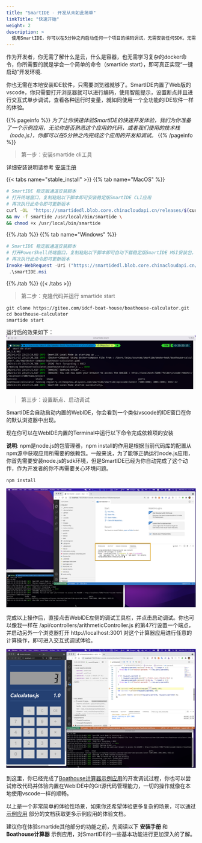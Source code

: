 ```yaml
---
title: "SmartIDE - 开发从未如此简单"
linkTitle: "快速开始"
weight: 2
description: >
  使用SmartIDE，你可以在5分钟之内启动任何一个项目的编码调试，无需安装任何SDK，无需配置任何工具。
---
```


作为开发者，你无需了解什么是云，什么是容器，也无需学习复杂的docker命令，你所需要的就是学会一个简单的命令（smartide start），即可真正实现“一键启动”开发环境.

你也无需在本地安装IDE软件，只需要浏览器就够了。SmartIDE内置了Web版的vscode，你只需要打开浏览器就可以进行编码，使用智能提示，设置断点并且进行交互式单步调试，查看各种运行时变量，就如同使用一个全功能的IDE软件一样的体验。

{{% pageinfo %}}
*为了让你快速体验SmartIDE的快速开发体验，我们为你准备了一个示例应用，无论你是否熟悉这个应用的代码，或者我们使用的技术栈（node.js），你都可以在5分钟之内完成这个应用的开发和调试。*
{{% /pageinfo %}}

> 第一步：安装smartide cli工具

详细安装说明请参考 [安装手册](/zh/docs/quickstart/install/)

{{< tabs name="stable_install" >}}
{{% tab name="MacOS" %}}
```bash
# SmartIDE 稳定版通道安装脚本
# 打开终端窗口，复制粘贴以下脚本即可安装稳定版SmartIDE CLI应用
# 再次执行此命令即可更新版本
curl -OL  "https://smartidedl.blob.core.chinacloudapi.cn/releases/$(curl -L -s https://smartidedl.blob.core.chinacloudapi.cn/releases/stable.txt)/smartide" \
&& mv -f smartide /usr/local/bin/smartide \
&& chmod +x /usr/local/bin/smartide
```
{{% /tab %}}
{{% tab name="Windows" %}}
```powershell
# SmartIDE 稳定版通道安装脚本
# 打开PowerShell终端窗口，复制粘贴以下脚本即可自动下载稳定版SmartIDE MSI安装包，并启动安装程序
# 再次执行此命令即可更新版本
Invoke-WebRequest -Uri ("https://smartidedl.blob.core.chinacloudapi.cn/releases/"+(Invoke-RestMethod https://smartidedl.blob.core.chinacloudapi.cn/releases/stable.txt)+"/SetupSmartIDE.msi")  -OutFile "smartide.msi"
 .\smartIDE.msi
```
{{% /tab %}}
{{< /tabs >}}

> 第二步：克隆代码并运行 smartide start

```shell
git clone https://gitee.com/idcf-boat-house/boathouse-calculator.git
cd boathouse-calculator
smartide start
```
运行后的效果如下：
![smartide start](smartide-start.png)

> 第三步：设置断点、启动调试

SmartIDE会自动启动内置的WebIDE，你会看到一个类似vscode的IDE窗口在你的默认浏览器中出现。

现在你可以在WebIDE内置的Terminal中运行以下命令完成依赖项的安装

**说明**: npm是node.js的包管理器，npm install的作用是根据当前代码库的配置从npm源中获取应用所需要的依赖包。一般来说，为了能够正确运行node.js应用，你首先需要安装node.js的sdk环境，但是SmartIDE已经为你自动完成了这个动作，作为开发者的你不再需要关心环境问题。

```shell
npm install
```
![npm install](npm-install.png)

完成以上操作后，直接点击WebIDE左侧的调试工具栏，并点击启动调试。你也可以像我一样在 /api/controllers/arithmeticController.js 的第47行设置一个端点，并启动另外一个浏览器打开 http://localhost:3001 对这个计算器应用进行任意的计算操作，即可进入交互式调试体验。

![smartide debugging](smartide-debugging.png)

到这里，你已经完成了[Boathouse计算器示例应用](/zh/docs/quickstart/sample-calculator/)的开发调试过程，你也可以尝试修改代码并体验内置在WebIDE中的Git源代码管理能力，一切的操作就像在本地使用vscode一样的顺畅。

以上是一个非常简单的体验性场景，如果你还希望体验更多复杂的场景，可以通过 [示例应用](zh/docs/examples/) 部分的文档获取更多示例应用的体验文档。

建议你在体验smartide其他部分的功能之前，先阅读以下 **安装手册** 和 **Boathouse计算器** 示例应用，对SmartIDE的一些基本功能进行更加深入的了解。


